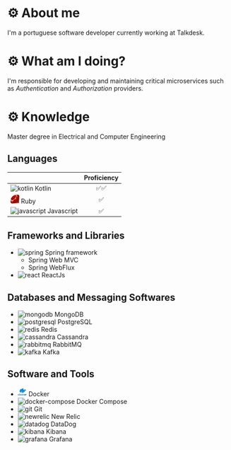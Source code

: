 # ⚙️ About me

I'm a portuguese software developer currently working at Talkdesk.

# ⚙️ What am I doing?

I'm responsible for developing and maintaining critical microservices such as _Authentication_ and _Authorization_ providers.

# ⚙️ Knowledge

Master degree in Electrical and Computer Engineering

## Languages

|                                                                                                                                                                                            |  Proficiency   |
| :----------------------------------------------------------------------------------------------------------------------------------------------------------------------------------------- | :------------: |
| <img src="https://upload.wikimedia.org/wikipedia/commons/b/b5/Kotlin-logo.png" alt="kotlin" width="20"/> Kotlin                                                                            | &#9989;&#9989; |
| <img src="https://raw.githubusercontent.com/github/explore/80688e429a7d4ef2fca1e82350fe8e3517d3494d/topics/ruby/ruby.png" alt="ruby" width="20"/> Ruby                                     |    &#9989;     |
| <img src="https://upload.wikimedia.org/wikipedia/commons/thumb/9/99/Unofficial_JavaScript_logo_2.svg/1024px-Unofficial_JavaScript_logo_2.svg.png" alt="javascript" width="20"/> Javascript |    &#9989;     |

## Frameworks and Libraries

- <img src="https://spring.io/images/favicon-9d25009f65637a49ac8d91eb1cf7b75e.ico" alt="spring" width="20"/> Spring framework
  - Spring Web MVC
  - Spring WebFlux
- <img src="https://reactjs.org/favicon.ico" alt="react" width="20"/> ReactJs

## Databases and Messaging Softwares

- <img src="https://www.mongodb.com/assets/images/global/favicon.ico" alt="mongodb" width="20"/> MongoDB
- <img src="https://www.postgresql.org/favicon.ico" alt="postgresql" width="20"/> PostgreSQL
- <img src="https://redis.io/images/favicon.png" alt="redis" width="20"/> Redis
- <img src="https://cassandra.apache.org/favicon.ico" alt="cassandra" width="20"/> Cassandra
- <img src="https://www.rabbitmq.com/favicon.ico" alt="rabbitmq" width="20"/> RabbitMQ
- <img src="https://upload.wikimedia.org/wikipedia/commons/thumb/0/05/Apache_kafka.svg/800px-Apache_kafka.svg.png" alt="kafka" width="20"/> Kafka

## Software and Tools

- <img src="https://raw.githubusercontent.com/github/explore/80688e429a7d4ef2fca1e82350fe8e3517d3494d/topics/docker/docker.png" alt="docker" width="20"/> Docker
- <img src="https://raw.githubusercontent.com/docker/compose/master/logo.png" alt="docker-compose" width="20"/> Docker Compose
- <img src="https://git-scm.com/favicon.ico" alt="git" width="20"/> Git
- <img src="https://newrelic.com/etc/designs/newrelic/products-icon/favicon-16x16.png" alt="newrelic" width="20"/> New Relic
- <img src="https://imgix.datadoghq.com/img/favicons/favicon-16x16.png" alt="datadog" width="20"/> DataDog
- <img src="https://elastic.co/favicon-16x16.png" alt="kibana" width="20"/> Kibana
- <img src="https://grafana.com/static/assets/img/fav32.png" alt="grafana" width="20"/> Grafana
